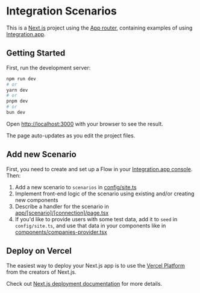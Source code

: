 # Integration Scenarios

This is a [Next.js](https://nextjs.org/) project using the [App router](https://nextjs.org/docs/app), containing examples of using [Integration.app](https://integration.app).

## Getting Started

First, run the development server:

```bash
npm run dev
# or
yarn dev
# or
pnpm dev
# or
bun dev
```

Open [http://localhost:3000](http://localhost:3000) with your browser to see the result.

The page auto-updates as you edit the project files.

## Add new Scenario

First, you need to create and set up a Flow in your [Integration.app console](https://console.integration.app/w/0/integrations/flows). Then:

1. Add a new scenario to `scenarios` in [config/site.ts](config/site.ts)
1. Implement front-end logic of the scenario using existing and/or creating new components
1. Describe a handler for the scenario in [app/[scenario]/[connection]/page.tsx](app/[scenario]/[connection]/page.tsx)
1. If you'd like to provide users with some test data, add it to `seed` in `config/site.ts`, and use that data in your components like in [components/companies-provider.tsx](components/companies-provider.tsx)

## Deploy on Vercel

The easiest way to deploy your Next.js app is to use the [Vercel Platform](https://vercel.com/new) from the creators of Next.js.

Check out [Next.js deployment documentation](https://nextjs.org/docs/deployment) for more details.

